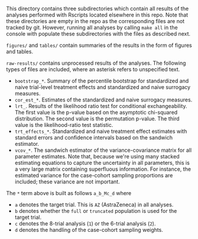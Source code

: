 This directory contains three subdirectories which contain all results of the 
analyses performed with Rscripts located elsewhere in this repo. Note that these
directories are empty in the repo as the corresponding files are not tracked by git. 
However, running all analyses by calling `make all` in the console with populate these 
subdirectories with the files as described next. 

`figures/` and `tables/` contain summaries of the results in the form of figures 
and tables. 

`raw-results/` contains unprocessed results of the analyses.
The following types of files are included, where an asterisk refers to unspecified
text.

* `bootstrap_*`. Summary of the percentile bootstrap for standardized and naive
trial-level treatment effects and standardized and naive surrogacy measures.
* `cor_est_*`. Estimates of the standardized and naive surrogacy measures.
* `lrt_`. Results of the likelihood ratio test for conditional exchangeability. 
The first value is the p-value based on the asymptotic chi-squared distribution. 
The second value is the permutation p-value. The third value is the likelihood-ratio test
statistic.
* `trt_effects_*`. Standardized and naive treatment effect estimates with standard errors and
confidence intervals based on the sandwich estimator.
* `vcov_*`. The sandwich estimator of the variance-covariance matrix for all parameter estimates. Note that, because
we're using many stacked estimating equations to capture the uncertainty in all
parameters, this is a very large matrix containing superfluous information. For
instance, the estimated variance for the case-cohort sampling proportions are
included; these variance are not important.

The `*` term above is built as follows `a_b_Mc_d` where 

* `a` denotes the target trial. This is `AZ` (AstraZeneca) in all analyses.
* `b` denotes whether the `full` or `truncated` population is used for the target trial.
* `c` denotes the 8-trial analysis (`1`) or the 6-trial analysis (`2`).
* `d` denotes the handling of the case-cohort sampling weights. 




